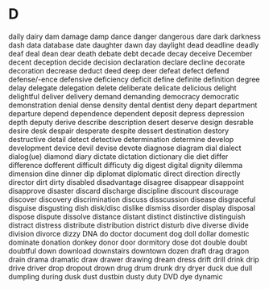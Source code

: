 # D

daily
dairy
dam
damage
damp
dance
danger
dangerous
dare
dark
darkness
dash
data
database
date
daughter
dawn
day
daylight
dead
deadline
deadly
deaf
deal
dean
dear
death
debate
debt
decade
decay
deceive
December
decent
deception
decide
decision
declaration
declare
decline
decorate
decoration
decrease
deduct
deed
deep
deer
defeat
defect
defend
defense/-ence
defensive
deficiency
deficit
define
definite
definition
degree
delay
delegate
delegation
delete
deliberate
delicate
delicious
delight
delightful
deliver
delivery
demand
demanding
democracy
democratic
demonstration
denial
dense
density
dental
dentist
deny
depart
department
departure
depend
dependence
dependent
deposit
depress
depression
depth
deputy
derive
describe
description
desert
deserve
design
desrable
desire
desk
despair
desperate
despite
dessert
destination
destory
destructive
detail
detect
detective
determination
determine
develop
development
device
devil
devise
devote
diagnose
diagram
dial
dialect
dialog(ue)
diamond
diary
dictate
dictation
dictionary
die
diet
differ
difference
dofferent
difficult
difficuty
dig
digest
digital
dignity
dilemma
dimension
dine
dinner
dip
diplomat
diplomatic
direct
direction
directly
director
dirt
dirty
disabled
disadvantage
disagree
disappear
disappoint
disapprove
disaster
discard
discharge
discipline
discount
discourage
discover
discovery
discrimination
discuss
disscussion
disease
disgraceful
disguise
disgusting
dish
disk/disc
dislike
dismiss
disorder
display
disposal
dispose
dispute
dissolve
distance
distant
distinct
distinctive
distinguish
distract
distress
distribute
distribution
district
disturb
dive
diverse
divide
division
divorce
dizzy
DNA
do
doctor
document
dog
doll
dollar
domestic
dominate
donation
donkey
donor
door
dormitory
dose
dot
double
doubt
doubtful
down
download
downstairs
downtown
dozen
draft
drag
dragon
drain
drama
dramatic
draw
drawer
drawing
dream
dress
drift
drill
drink
drip
drive
driver
drop
dropout
drown
drug
drum
drunk
dry
dryer
duck
due
dull
dumpling
during
dusk
dust
dustbin
dusty
duty
DVD
dye
dynamic
